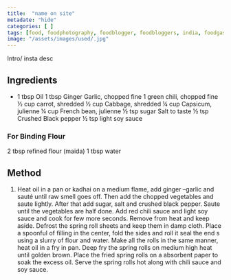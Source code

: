 ```yaml
---
title:  "name on site"
metadate: "hide"
categories: [ ]
tags: [food, foodphotography, foodblogger, foodbloggers, india, foodgasm, indianfood, love, foodcoma, foodporn,indiancooking, indianrecipe, foodlovers, indianfood, indianfoodbloggers, foodiesofinstagram, foodlove, indian, indiancouple, eatlocal, eathealthy, eatwell, desifood, trending, tasty, taste, yummyinmytummy, foodie, instafood, instafoodie, foodstagram, instagood, passionatepaprika, foodblog, easy, indian, recipe, mothersrecipe, cooking, easycooking, easyrecipe, simple, simplefood ]
image: "/assets/images/used/.jpg"
---
```


Intro/ insta desc 

## Ingredients

- 1 tbsp Oil
1 tbsp Ginger Garlic, chopped fine
1 green chili, chopped fine
½ cup carrot, shredded
½ cup Cabbage, shredded
¼ cup Capsicum, julienne
¼ cup French bean, julienne
½ tsp sugar
Salt to taste
½ tsp Crushed Black pepper
½ tsp light soy sauce

### For Binding Flour

2 tbsp refined flour (maida)
1 tbsp water

## Method

1. Heat oil in a pan or kadhai on a medium flame, add ginger –garlic and sauté until raw smell goes off.
Then add the chopped vegetables and saute lightly.
After that add sugar, salt and crushed black pepper. Saute until the vegetables are half done.
Add red chili sauce and light soy sauce and cook for few more seconds. Remove from heat and keep aside.
Defrost the spring roll sheets and keep them in damp cloth.
Place a spoonful of filling in the center, fold the sides and roll it seal the end s using a slurry of flour and water.
Make all the rolls in the same manner, heat oil in a fry in pan.
Deep fry the spring rolls on medium high heat until golden brown.
Place the fried spring rolls on a absorbent paper to soak the excess oil.
Serve the spring rolls hot along with chili sauce and soy sauce.

